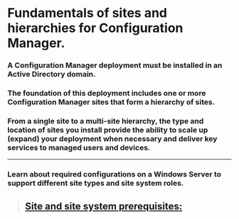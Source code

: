 # Fundamentals of sites and hierarchies for Configuration Manager.

### A Configuration Manager deployment must be installed in an Active Directory domain.  
### The foundation of this deployment includes one or more Configuration Manager sites that form a hierarchy of sites.  
### From a single site to a multi-site hierarchy, the type and location of sites you install provide the ability to scale up (expand) your deployment when necessary and deliver key services to managed users and devices.
---------------------------------------------------------------------------------------------------------------------------------------------------------------------------------------------------------------------------------
### Learn about required configurations on a Windows Server to support different site types and site system roles.
> ## [Site and site system prerequisites:](https://learn.microsoft.com/en-us/mem/configmgr/core/plan-design/configs/site-and-site-system-prerequisites)
